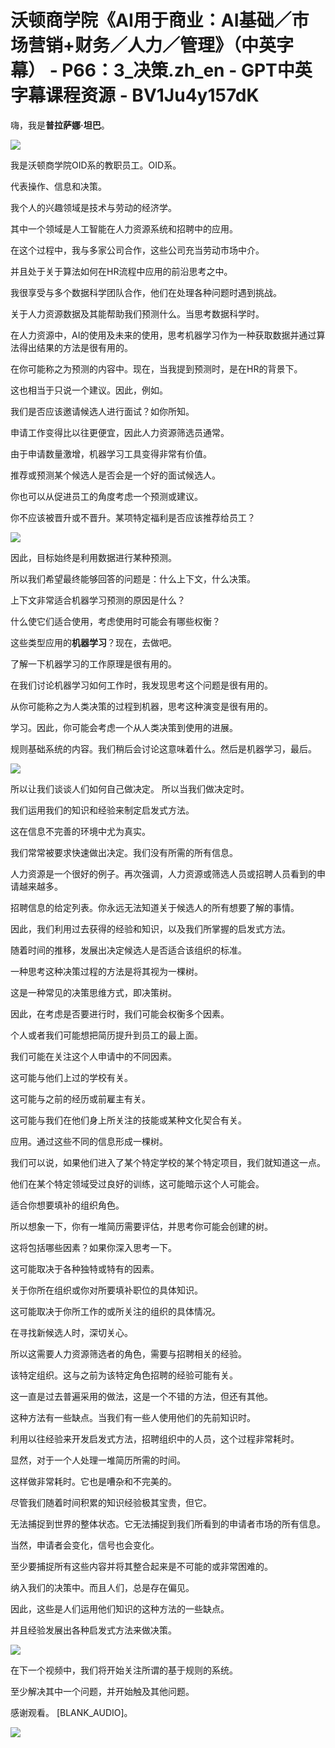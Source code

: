 # 沃顿商学院《AI用于商业：AI基础／市场营销+财务／人力／管理》（中英字幕） - P66：3_决策.zh_en - GPT中英字幕课程资源 - BV1Ju4y157dK

嗨，我是**普拉萨娜·坦巴**。

![](img/99cede32118ee82da76132341daa4039_1.png)

我是沃顿商学院OID系的教职员工。OID系。

代表操作、信息和决策。

我个人的兴趣领域是技术与劳动的经济学。

其中一个领域是人工智能在人力资源系统和招聘中的应用。

在这个过程中，我与多家公司合作，这些公司充当劳动市场中介。

并且处于关于算法如何在HR流程中应用的前沿思考之中。

我很享受与多个数据科学团队合作，他们在处理各种问题时遇到挑战。

关于人力资源数据及其能帮助我们预测什么。当思考数据科学时。

在人力资源中，AI的使用及未来的使用，思考机器学习作为一种获取数据并通过算法得出结果的方法是很有用的。

在你可能称之为预测的内容中。现在，当我提到预测时，是在HR的背景下。

这也相当于只说一个建议。因此，例如。

我们是否应该邀请候选人进行面试？如你所知。

申请工作变得比以往更便宜，因此人力资源筛选员通常。

由于申请数量激增，机器学习工具变得非常有价值。

推荐或预测某个候选人是否会是一个好的面试候选人。

你也可以从促进员工的角度考虑一个预测或建议。

你不应该被晋升或不晋升。某项特定福利是否应该推荐给员工？

![](img/99cede32118ee82da76132341daa4039_3.png)

因此，目标始终是利用数据进行某种预测。

所以我们希望最终能够回答的问题是：什么上下文，什么决策。

上下文非常适合机器学习预测的原因是什么？

什么使它们适合使用，考虑使用时可能会有哪些权衡？

这些类型应用的**机器学习**？现在，去做吧。

了解一下机器学习的工作原理是很有用的。

在我们讨论机器学习如何工作时，我发现思考这个问题是很有用的。

从你可能称之为人类决策的过程到机器，思考这种演变是很有用的。

学习。因此，你可能会考虑一个从人类决策到使用的进展。

规则基础系统的内容。我们稍后会讨论这意味着什么。然后是机器学习，最后。

![](img/99cede32118ee82da76132341daa4039_5.png)

所以让我们谈谈人们如何自己做决定。 所以当我们做决定时。

我们运用我们的知识和经验来制定启发式方法。

这在信息不完善的环境中尤为真实。

我们常常被要求快速做出决定。我们没有所需的所有信息。

人力资源是一个很好的例子。再次强调，人力资源或筛选人员或招聘人员看到的申请越来越多。

招聘信息的给定列表。你永远无法知道关于候选人的所有想要了解的事情。

因此，我们利用过去获得的经验和知识，以及我们所掌握的启发式方法。

随着时间的推移，发展出决定候选人是否适合该组织的标准。

一种思考这种决策过程的方法是将其视为一棵树。

这是一种常见的决策思维方式，即决策树。

因此，在考虑是否要进行时，我们可能会权衡多个因素。

个人或者我们可能想把简历提升到员工的最上面。

我们可能在关注这个人申请中的不同因素。

这可能与他们上过的学校有关。

这可能与之前的经历或前雇主有关。

这可能与我们在他们身上所关注的技能或某种文化契合有关。

应用。通过这些不同的信息形成一棵树。

我们可以说，如果他们进入了某个特定学校的某个特定项目，我们就知道这一点。

他们在某个特定领域受过良好的训练，这可能暗示这个人可能会。

适合你想要填补的组织角色。

所以想象一下，你有一堆简历需要评估，并思考你可能会创建的树。

这将包括哪些因素？如果你深入思考一下。

这可能取决于各种独特或特有的因素。

关于你所在组织或你对所要填补职位的具体知识。

这可能取决于你所工作的或所关注的组织的具体情况。

在寻找新候选人时，深切关心。

所以这需要人力资源筛选者的角色，需要与招聘相关的经验。

该特定组织。这与之前为该特定角色招聘的经验可能有关。

这一直是过去普遍采用的做法，这是一个不错的方法，但还有其他。

这种方法有一些缺点。当我们有一些人使用他们的先前知识时。

利用以往经验来开发启发式方法，招聘组织中的人员，这个过程非常耗时。

显然，对于一个人处理一堆简历所需的时间。

这样做非常耗时。它也是嘈杂和不完美的。

尽管我们随着时间积累的知识经验极其宝贵，但它。

无法捕捉到世界的整体状态。它无法捕捉到我们所看到的申请者市场的所有信息。

当然，申请者会变化，信号也会变化。

至少要捕捉所有这些内容并将其整合起来是不可能的或非常困难的。

纳入我们的决策中。而且人们，总是存在偏见。

因此，这些是人们运用他们知识的这种方法的一些缺点。

并且经验发展出各种启发式方法来做决策。

![](img/99cede32118ee82da76132341daa4039_7.png)

在下一个视频中，我们将开始关注所谓的基于规则的系统。

至少解决其中一个问题，并开始触及其他问题。

感谢观看。 [BLANK_AUDIO]。

![](img/99cede32118ee82da76132341daa4039_9.png)
